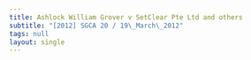 ```yaml
---
title: Ashlock William Grover v SetClear Pte Ltd and others
subtitle: "[2012] SGCA 20 / 19\_March\_2012"
tags: null
layout: single
---
```


